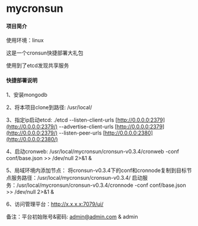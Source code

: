 # mycronsun

#### 项目简介

使用环境：linux

这是一个cronsun快捷部署大礼包

使用到了etcd发现共享服务

#### 快捷部署说明

1、安装mongodb

2、将本项目clone到路径:  /usr/local/

3、指定ip启动etcd: ./etcd --listen-client-urls [http://0.0.0.0:2379](http://0.0.0.0:2379/) --advertise-client-urls [http://0.0.0.0:2379](http://0.0.0.0:2379/) --listen-peer-urls [http://0.0.0.0:2380](http://0.0.0.0:2380/)

4、启动cronweb:  /usr/local/mycronsun/cronsun-v0.3.4/cronweb -conf conf/base.json >> /dev/null 2>&1 &

5、局域环境内添加节点：
    将cronsun-v0.3.4下的conf和cronnode复制到目标节点服务路径：/usr/local/mycronsun/cronsun-v0.3.4/
    启动服务：/usr/local/mycronsun/cronsun-v0.3.4/cronnode -conf conf/base.json >> /dev/null 2>&1 &

6、访问管理平台：http://x.x.x.x:7079/ui/

备注：平台初始账号&密码: [admin@admin.com](mailto:admin@admin.com) & admin